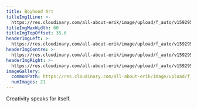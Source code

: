```yaml
---
title: Boyhood Art
titleImg1Line: >-
  https://res.cloudinary.com/all-about-erik/image/upload/f_auto/v1592954213/Archives/10.%20Boyhood%20Art/boyhood_art.png
titleImgMaxWidth: 60
titleImgTopOffset: 35.6
headerImgLeft: >-
  https://res.cloudinary.com/all-about-erik/image/upload/f_auto/v1592954314/Archives/10.%20Boyhood%20Art/header-images/boyhood-art_header-img1_left.jpg
headerImgCentre: >-
  https://res.cloudinary.com/all-about-erik/image/upload/f_auto/v1592954314/Archives/10.%20Boyhood%20Art/header-images/boyhood-art_header-img2_center.jpg
headerImgRight: >-
  https://res.cloudinary.com/all-about-erik/image/upload/f_auto/v1592954315/Archives/10.%20Boyhood%20Art/header-images/boyhood-art_header-img3_right.jpg
imageGallery:
  commonPath: https://res.cloudinary.com/all-about-erik/image/upload/f_auto/v1592954224/Archives/10.%20Boyhood%20Art/gallery/boyhood-art_gallery-img_
  numImages: 21
---
```

Creativity speaks for itself.